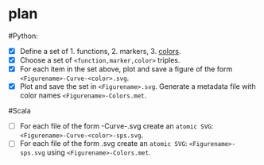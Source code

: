 # plan

#Python: 
* [x] Define a set of 1. functions, 2. markers, 3. [colors](http://stackoverflow.com/questions/22408237/named-colors-in-matplotlib).
* [x] Choose a set of `<function,marker,color>` triples.
* [x] For each item in the set above, plot and save a figure of the form `<Figurename>-Curve-<color>.svg`.
* [x] Plot and save the set in `<Figurename>.svg`. Generate a metadata file with color names `<Figurename>-Colors.met`.

#Scala
* [ ] For each file of the form <Figurename>-Curve-<color>.svg create an `atomic SVG`: `<Figurename>-Curve-<color>-sps.svg`.
* [ ] For each file of the form <Figurename>.svg create an `atomic SVG`: `<Figurename>-sps.svg` using `<Figurename>-Colors.met`.   
